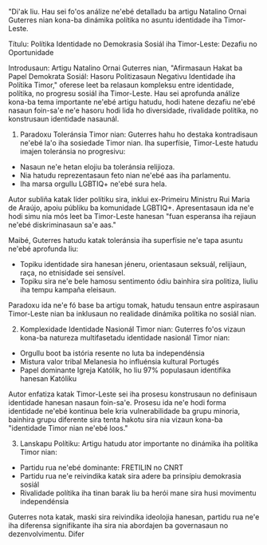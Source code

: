 "Di'ak liu. Hau sei fo'os análize ne'ebé detalladu ba artigu Natalino Ornai Guterres nian kona-ba dinámika polítika no asuntu identidade iha Timor-Leste.

Títulu: Polítika Identidade no Demokrasia Sosiál iha Timor-Leste: Dezafiu no Oportunidade

Introdusaun:
Artigu Natalino Ornai Guterres nian, "Afirmasaun Hakat ba Papel Demokrata Sosiál: Hasoru Politizasaun Negativu Identidade iha Polítika Timor," oferese leet ba relasaun kompleksu entre identidade, polítika, no progresu sosiál iha Timor-Leste. Hau sei aprofunda análize kona-ba tema importante ne'ebé artigu hatudu, hodi hatene dezafiu ne'ebé nasaun foin-sa'e ne'e hasoru hodi lida ho diversidade, rivalidade polítika, no konstrusaun identidade nasaunál.

1. Paradoxu Toleránsia Timor nian:
Guterres hahu ho destaka kontradisaun ne'ebé la'o iha sosiedade Timor nian. Iha superfísie, Timor-Leste hatudu imajen toleránsia no progresivu:

- Nasaun ne'e hetan elojiu ba toleránsia relijioza.
- Nia hatudu reprezentasaun feto nian ne'ebé aas iha parlamentu.
- Iha marsa orgullu LGBTIQ+ ne'ebé sura hela.

Autor subliña katak líder polítiku sira, inklui ex-Primeiru Ministru Rui Maria de Araújo, apoiu públiku ba komunidade LGBTIQ+. Apresentasaun ida ne'e hodi simu nia mós leet ba Timor-Leste hanesan "fuan esperansa iha rejiaun ne'ebé diskriminasaun sa'e aas."

Maibé, Guterres hatudu katak toleránsia iha superfísie ne'e tapa asuntu ne'ebé aprofunda liu:

- Topiku identidade sira hanesan jéneru, orientasaun seksuál, relijiaun, raça, no etnisidade sei sensível.
- Topiku sira ne'e bele hamosu sentimento ódiu bainhira sira politiza, liuliu iha tempu kampaña eleisaun.

Paradoxu ida ne'e fó base ba artigu tomak, hatudu tensaun entre aspirasaun Timor-Leste nian ba inklusaun no realidade dinámika polítika no sosiál nian.

2. Komplexidade Identidade Nasionál Timor nian:
Guterres fo'os vizaun kona-ba natureza multifasetadu identidade nasionál Timor nian:

- Orgullu boot ba istória resente no luta ba independénsia
- Mistura valor tribal Melanesia ho influénsia kultural Portugés
- Papel dominante Igreja Katólik, ho liu 97% populasaun identifika hanesan Katóliku

Autor enfatiza katak Timor-Leste sei iha prosesu konstrusaun no definisaun identidade hanesan nasaun foin-sa'e. Prosesu ida ne'e hodi forma identidade ne'ebé kontinua bele kria vulnerabilidade ba grupu minoria, bainhira grupu diferente sira tenta hakotu sira nia vizaun kona-ba "identidade Timor nian ne'ebé loos."

3. Lanskapu Polítiku:
Artigu hatudu ator importante no dinámika iha polítika Timor nian:

- Partidu rua ne'ebé dominante: FRETILIN no CNRT
- Partidu rua ne'e reivindika katak sira adere ba prinsípiu demokrasia sosiál
- Rivalidade polítika iha tinan barak liu ba herói mane sira husi movimentu independénsia

Guterres nota katak, maski sira reivindika ideolojia hanesan, partidu rua ne'e iha diferensa signifikante iha sira nia abordajen ba governasaun no dezenvolvimentu. Difer
